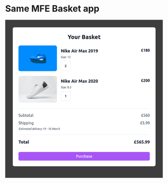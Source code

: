 # Same MFE Basket app

![alt text](https://github.com/h-gomez/mmt-mfe-basket/blob/master/demo-image.png?raw=true)